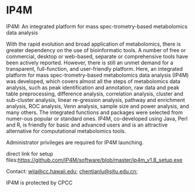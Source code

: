 # IP4M
IP4M: An integrated platform for mass spec-trometry-based metabolomics data analysis

With the rapid evolution and broad application of metabolomics, there is greater dependency on the use of bioinformatic tools. A number of free or commercial, desktop or web-based, separate or comprehensive tools have been actively reported. However, there is still an unmet demand for a transparent, full-function, and user-friendly platform. Here, an integrated platform for mass spec-trometry-based metabolomics data analysis (IP4M) was developed, which covers almost all the steps of metabolomics data analysis, such as peak identification and annotation, raw data and peak table preprocessing, difference analysis, correlation analysis, cluster and sub-cluster analysis, linear re-gression analysis, pathway and enrichment analysis, ROC analysis, Venn analysis, sample size and power analysis, and many others. The integrated functions and packages were selected from numer-ous popular or standard ones. IP4M, co-developed using Java, Perl and R, is friendly for basic and advanced users and is an attractive alternative for computational metabolomics tools.

Administrator privileges are required for IP4M launching.

direct link for setup files:https://github.com/IP4M/software/blob/master/ip4m_v1.8_setup.exe

Contact: wjia@cc.hawaii.edu; chentianlu@sjtu.edu.cn;

IP4M is protected by CPCC
